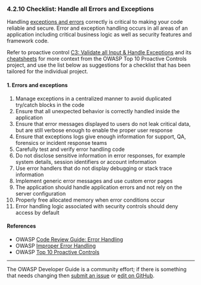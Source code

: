 ### 4.2.10 Checklist: Handle all Errors and Exceptions

Handling [exceptions and errors][cserror] correctly is critical to making your code reliable and secure.
Error and exception handling occurs in all areas of an application including critical business logic
as well as security features and framework code.

Refer to proactive control [C3: Validate all Input & Handle Exceptions][control3]
and its [cheatsheets][csproactive-c10] for more context from the OWASP Top 10 Proactive Controls project,
and use the list below as suggestions for a checklist that has been tailored for the individual project.

#### 1. Errors and exceptions

1. Manage exceptions in a centralized manner to avoid duplicated try/catch blocks in the code
2. Ensure that all unexpected behavior is correctly handled inside the application
3. Ensure that error messages displayed to users do not leak critical data,
    but are still verbose enough to enable the proper user response
4. Ensure that exceptions logs give enough information for support, QA, forensics or incident response teams
5. Carefully test and verify error handling code
6. Do not disclose sensitive information in error responses, for example
    system details, session identifiers or account information
7. Use error handlers that do not display debugging or stack trace information
8. Implement generic error messages and use custom error pages
9. The application should handle application errors and not rely on the server configuration
10. Properly free allocated memory when error conditions occur
11. Error handling logic associated with security controls should deny access by default

#### References

* OWASP [Code Review Guide: Error Handling][review]
* OWASP [Improper Error Handling][handle]
* OWASP [Top 10 Proactive Controls][proactive10]

----

The OWASP Developer Guide is a community effort; if there is something that needs changing
then [submit an issue][issue060210] or [edit on GitHub][edit060210].

[cserror]: https://cheatsheetseries.owasp.org/cheatsheets/Error_Handling_Cheat_Sheet
[csproactive-c10]: https://cheatsheetseries.owasp.org/IndexProactiveControls.html#c10-handle-all-errors-and-exceptions
[control3]: https://top10proactive.owasp.org/the-top-10/c3-validate-input-and-handle-exceptions/
[edit060210]: https://github.com/OWASP/DevGuide/blob/main/docs/06-design/02-web-app-checklist/10-handle-errors-exceptions.md
[handle]: https://owasp.org/www-community/Improper_Error_Handling
[issue060210]: https://github.com/OWASP/DevGuide/issues/new?labels=enhancement&template=request.md&title=Update:%2006-design/02-web-app-checklist/10-handle-errors-exceptions
[proactive10]: https://top10proactive.owasp.org/
[review]: https://owasp.org/www-project-code-review-guide/

